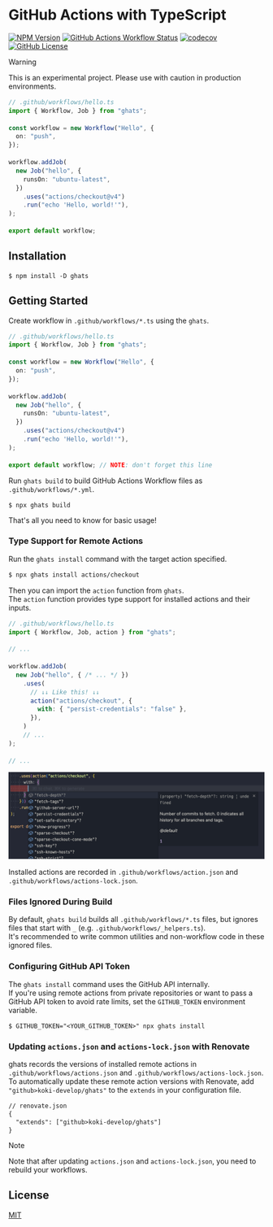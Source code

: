 # GitHub Actions with TypeScript

[![NPM Version](https://img.shields.io/npm/v/ghats)](https://www.npmjs.com/package/ghats)
[![GitHub Actions Workflow Status](https://img.shields.io/github/actions/workflow/status/koki-develop/ghats/release-please.yml)](https://github.com/koki-develop/ghats/actions/workflows/release-please.yml)
[![codecov](https://codecov.io/gh/koki-develop/ghats/graph/badge.svg?token=M38AAFPXC1)](https://codecov.io/gh/koki-develop/ghats)
[![GitHub License](https://img.shields.io/github/license/koki-develop/ghats)](./LICENSE)

> [!WARNING]
> This is an experimental project. Please use with caution in production environments.

```ts
// .github/workflows/hello.ts
import { Workflow, Job } from "ghats";

const workflow = new Workflow("Hello", {
  on: "push",
});

workflow.addJob(
  new Job("hello", {
    runsOn: "ubuntu-latest",
  })
    .uses("actions/checkout@v4")
    .run("echo 'Hello, world!'"),
);

export default workflow;
```

## Installation

```console
$ npm install -D ghats
```

## Getting Started

Create workflow in `.github/workflows/*.ts` using the `ghats`.

```ts
// .github/workflows/hello.ts
import { Workflow, Job } from "ghats";

const workflow = new Workflow("Hello", {
  on: "push",
});

workflow.addJob(
  new Job("hello", {
    runsOn: "ubuntu-latest",
  })
    .uses("actions/checkout@v4")
    .run("echo 'Hello, world!'"),
);

export default workflow; // NOTE: don't forget this line
```

Run `ghats build` to build GitHub Actions Workflow files as `.github/workflows/*.yml`.

```console
$ npx ghats build
```

That's all you need to know for basic usage!

### Type Support for Remote Actions

Run the `ghats install` command with the target action specified.

```sh
$ npx ghats install actions/checkout
```

Then you can import the `action` function from `ghats`.  
The `action` function provides type support for installed actions and their inputs.

```ts
// .github/workflows/hello.ts
import { Workflow, Job, action } from "ghats";

// ...

workflow.addJob(
  new Job("hello", { /* ... */ })
    .uses(
      // ↓↓ Like this! ↓↓
      action("actions/checkout", {
        with: { "persist-credentials": "false" },
      }),
    )
    // ...
);

// ...
```

![](./assets/completion.png)

Installed actions are recorded in `.github/workflows/action.json` and `.github/workflows/actions-lock.json`.

### Files Ignored During Build

By default, `ghats build` builds all `.github/workflows/*.ts` files, but ignores files that start with `_` (e.g. `.github/workflows/_helpers.ts`).  
It's recommended to write common utilities and non-workflow code in these ignored files.

### Configuring GitHub API Token

The `ghats install` command uses the GitHub API internally.  
If you're using remote actions from private repositories or want to pass a GitHub API token to avoid rate limits, set the `GITHUB_TOKEN` environment variable.

```console
$ GITHUB_TOKEN="<YOUR_GITHUB_TOKEN>" npx ghats install
```

### Updating `actions.json` and `actions-lock.json` with Renovate

ghats records the versions of installed remote actions in `.github/workflows/actions.json` and `.github/workflows/actions-lock.json`.  
To automatically update these remote action versions with Renovate, add `"github>koki-develop/ghats"` to the `extends` in your configuration file.

```json5
// renovate.json
{
  "extends": ["github>koki-develop/ghats"]
}
```

> [!NOTE]
> Note that after updating `actions.json` and `actions-lock.json`, you need to rebuild your workflows.

## License

[MIT](./LICENSE)
